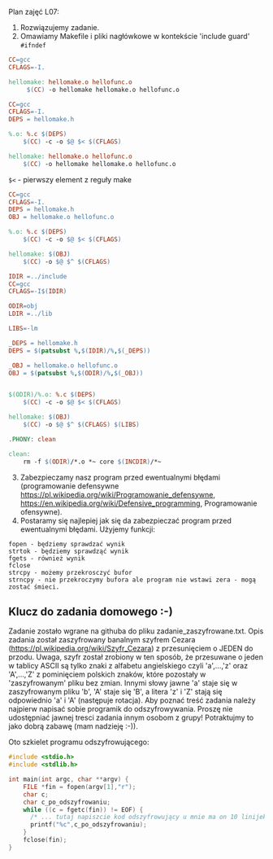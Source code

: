 Plan zajęć L07:

1. Rozwiązujemy zadanie.
2. Omawiamy Makefile i pliki nagłówkowe w kontekście 'include guard' `#ifndef`

```makefile
CC=gcc
CFLAGS=-I.

hellomake: hellomake.o hellofunc.o
     $(CC) -o hellomake hellomake.o hellofunc.o
```

```makefile
CC=gcc
CFLAGS=-I.
DEPS = hellomake.h

%.o: %.c $(DEPS)
	$(CC) -c -o $@ $< $(CFLAGS)

hellomake: hellomake.o hellofunc.o 
	$(CC) -o hellomake hellomake.o hellofunc.o 
```

`$<` - pierwszy element z reguły make

```makefile
CC=gcc
CFLAGS=-I.
DEPS = hellomake.h
OBJ = hellomake.o hellofunc.o 

%.o: %.c $(DEPS)
	$(CC) -c -o $@ $< $(CFLAGS)

hellomake: $(OBJ)
	$(CC) -o $@ $^ $(CFLAGS)
```

```makefile
IDIR =../include
CC=gcc
CFLAGS=-I$(IDIR)

ODIR=obj
LDIR =../lib

LIBS=-lm

_DEPS = hellomake.h
DEPS = $(patsubst %,$(IDIR)/%,$(_DEPS))

_OBJ = hellomake.o hellofunc.o 
OBJ = $(patsubst %,$(ODIR)/%,$(_OBJ))


$(ODIR)/%.o: %.c $(DEPS)
	$(CC) -c -o $@ $< $(CFLAGS)

hellomake: $(OBJ)
	$(CC) -o $@ $^ $(CFLAGS) $(LIBS)

.PHONY: clean

clean:
	rm -f $(ODIR)/*.o *~ core $(INCDIR)/*~ 
```
3. Zabezpieczamy nasz program przed ewentualnymi błędami (programowanie defensywne https://pl.wikipedia.org/wiki/Programowanie_defensywne, https://en.wikipedia.org/wiki/Defensive_programming, Programowanie ofensywne).
4. Postaramy się najlepiej jak się da zabezpieczać program przed ewentualnymi błędami. Użyjemy funkcji:
```
fopen - będziemy sprawdzać wynik
strtok - będziemy sprawdząć wynik
fgets - również wynik
fclose 
strcpy - możemy przekrosczyć bufor
strncpy - nie przekroczymy bufora ale program nie wstawi zera - mogą zostać śmieci.
```

## Klucz do zadania domowego :-)

Zadanie zostało wgrane na githuba do pliku zadanie_zaszyfrowane.txt. Opis zadania został zaszyfrowany banalnym szyfrem Cezara (https://pl.wikipedia.org/wiki/Szyfr_Cezara) z przesunięciem o JEDEN do przodu. Uwaga, szyfr został zrobiony w ten sposób, że przesuwane o jeden w tablicy ASCII są tylko znaki z alfabetu angielskiego czyli 'a',...,'z' oraz 'A',...,'Z' z pominięciem polskich znaków, które pozostały w 'zaszyfrowanym' pliku bez zmian. Innymi słowy jawne 'a' staje się w zaszyfrowanym pliku 'b', 'A' staje się 'B', a litera 'z' i 'Z' stają się odpowiednio 'a' i 'A' (następuje rotacja). Aby poznać treść zadania należy najpierw napisać sobie programik do odszyfrowywania. Proszę nie udostępniać jawnej tresci zadania innym osobom z grupy! Potraktujmy to jako dobrą zabawę (mam nadzieję :-)).

Oto szkielet programu odszyfrowującego:

```c
#include <stdio.h>
#include <stdlib.h>

int main(int argc, char **argv) {
    FILE *fin = fopen(argv[1],"r");
    char c;
    char c_po_odszyfrowaniu;
    while ((c = fgetc(fin)) != EOF) {
	  /* ... tutaj napiszcie kod odszyfrowujący u mnie ma on 10 linijek  ... */
	  printf("%c",c_po_odszyfrowaniu);
    }
    fclose(fin);
}
```


